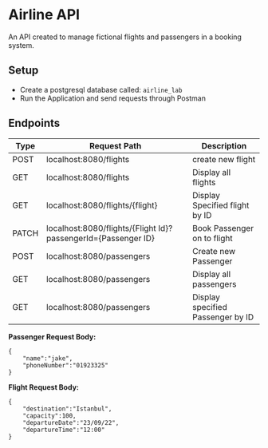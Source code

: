 # Airline API

An API created to manage fictional flights and passengers in a booking system. 

## Setup

* Create a postgresql database called: `airline_lab`
* Run the Application and send requests through Postman


## Endpoints

| Type  | Request Path                                                  | Description                       |
|-------|---------------------------------------------------------------|-----------------------------------|
| POST  | localhost:8080/flights                                        | create new flight                 |
| GET   | localhost:8080/flights                                        | Display all flights               |
| GET   | localhost:8080/flights/{flight}                               | Display Specified flight by ID    |
| PATCH | localhost:8080/flights/{Flight Id}?passengerId={Passenger ID} | Book Passenger on to flight       |
| POST  | localhost:8080/passengers                                     | Create new Passenger              |
| GET   | localhost:8080/passengers                                     | Display all passengers            |
| GET   | localhost:8080/passengers                                     | Display specified Passenger by ID |



**Passenger Request Body:**
```
{
    "name":"jake",
    "phoneNumber":"01923325"
}
```

**Flight Request Body:**
```
{
    "destination":"Istanbul",
    "capacity":100,
    "departureDate":"23/09/22",
    "departureTime":"12:00"
}
```